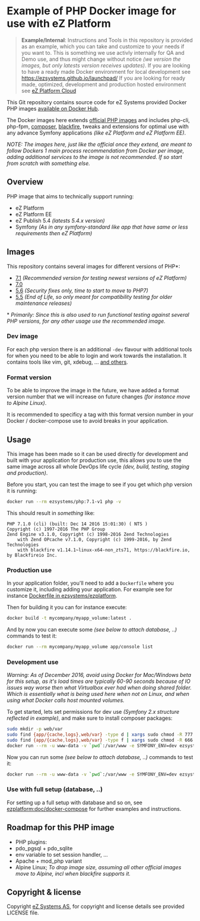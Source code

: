# Example of PHP Docker image for use with eZ Platform

> **Example/Internal**: Instructions and Tools in this repository is provided as an example, which you can take and customize to your needs if you want to. This is something we use activly internally for QA and Demo use, and thus might change without notice _(we version the images, but only latests version receives updates)_.
> If you are looking to have a ready made Docker environment for local development see https://ezsystems.github.io/launchpad/
> If you are looking for ready made, optimized, development and production hosted environment see [eZ Platform Cloud](https://ez.no/Blog/We-Are-Launching-eZ-Platform-Cloud-Speeding-Up-Development-of-Your-Projects)


This Git repository contains source code for eZ Systems provided Docker PHP images [available on Docker Hub](https://hub.docker.com/r/ezsystems/php/).

The Docker images here extends [official PHP images](https://hub.docker.com/_/php/) and includes php-cli, php-fpm, [composer](https://getcomposer.org/), [blackfire](https://blackfire.io/), tweaks and extensions for optimal use with any advance Symfony applications *(like eZ Platform and eZ Platform EE)*.

_NOTE: The images here, just like the official once they extend, are meant to follow Dockers 1 main process recommendation from Docker per image, adding additional services to the image is not recommended. If so start from scratch with something else._


## Overview

PHP image that aims to technically support running:
- eZ Platform
- eZ Platform EE
- eZ Publish 5.4 *(latests 5.4.x version)*
- Symfony *(As in any symfony-standard like app that have same or less requirements then eZ Platform)*

## Images

This repository contains several images for different versions of PHP\*:
- [7.1](php/Dockerfile-7.1) *(Recommended version for testing newest versions of eZ Platform)*
- [7.0](php/Dockerfile-7.0)
- [5.6](php/Dockerfile-5.6) *(Security fixes only, time to start to move to PHP7)*
- [5.5](php/Dockerfile-5.5) *(End of Life, so only meant for compatibility testing for older maintenance releases)*

\* *Primarily: Since this is also used to run functional testing against several PHP versions, for any other usage use the recommended image.*

### Dev image

For each php version there is an additional `-dev` flavour with additional tools for when you need to be able to login and work towards the installation. It contains tools like vim, git, xdebug, ... [and others](php/Dockerfile-dev).


### Format version

To be able to improve the image in the future, we have added a format version number that we will increase on future changes *(for instance move to Alpine Linux)*.

It is recommended to specificy a tag with this format version number in your Docker / docker-compose use to avoid breaks in your application.


## Usage

This image has been made so it can be used directly for development and built with your application for production use, this
allows you to use the same image across all whole DevOps life cycle *(dev, build, testing, staging and production)*.

Before you start, you can test the image to see if you get which php version it is running:
```bash
docker run --rm ezsystems/php:7.1-v1 php -v
```

This should result in *something* like:
```
PHP 7.1.0 (cli) (built: Dec 14 2016 15:01:30) ( NTS )
Copyright (c) 1997-2016 The PHP Group
Zend Engine v3.1.0, Copyright (c) 1998-2016 Zend Technologies
    with Zend OPcache v7.1.0, Copyright (c) 1999-2016, by Zend Technologies
    with blackfire v1.14.1~linux-x64-non_zts71, https://blackfire.io, by Blackfireio Inc.
```

### Production use

In your application folder, you'll need to add a `Dockerfile` where you customize it, including adding your application.
For example see for instance [Dockerfile in ezsystems/ezplatform](https://github.com/ezsystems/ezplatform/blob/master/Dockerfile).


Then for building it you can for instance execute:
```bash
docker build -t mycompany/myapp_volume:latest .
```

And by now you can execute some *(see below to attach database, ..)* commands to test it:
```bash
docker run --rm mycompany/myapp_volume app/console list
```

### Development use

*Warning: As of December 2016, avoid using Docker for Mac/Windows beta for this setup, as it's load times are typically 60-90 seconds because of IO issues way worse then what Virtualbox ever had when doing shared folder. Which is essentially what is being used here when not on Linux, and when using what Docker calls host mounted volumes.*

To get started, lets set permissions for dev use _(Symfony 2.x structure reflected in example)_, and make sure to install composer packages:
```bash
sudo mkdir -p web/var
sudo find {app/{cache,logs},web/var} -type d | xargs sudo chmod -R 777
sudo find {app/{cache,logs},web/var} -type f | xargs sudo chmod -R 666
docker run --rm -u www-data -v `pwd`:/var/www -e SYMFONY_ENV=dev ezsystems/php:7.0-v0 composer install --no-progress --no-interaction --prefer-dist
```


Now you can run some *(see below to attach database, ..)* commands to test it:
```bash
docker run --rm -u www-data -v `pwd`:/var/www -e SYMFONY_ENV=dev ezsystems/php:7.0-v0 app/console list
```


### Use with full setup (database, ..)

For setting up a full setup with database and so on, see [ezplatform:doc/docker-compose](https://github.com/ezsystems/ezplatform/tree/master/doc/docker-compose) for further examples and instructions.


## Roadmap for this PHP image

- PHP plugins:
 - pdo_pgsql + pdo_sqlite
- env variable to set session handler, ...
- Apache + mod_php variant
- Alpine Linux; *To drop image size, assuming all other official images move to Alpine, incl when blackfire supports it.*

## Copyright & license
Copyright [eZ Systems AS](http://ez.no/), for copyright and license details see provided LICENSE file.
